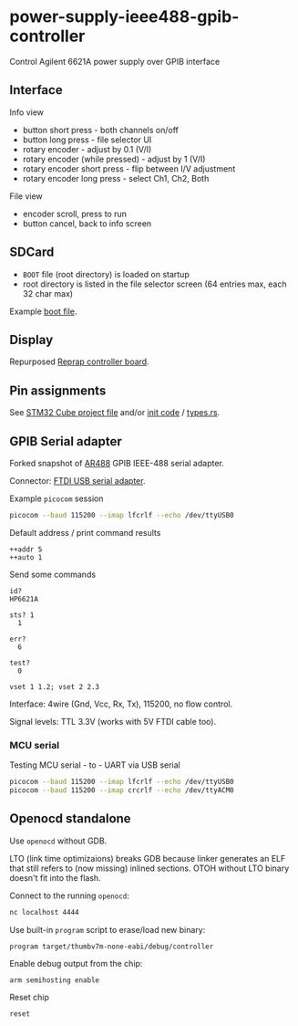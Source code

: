 # power-supply-ieee488-gpib-controller

Control Agilent 6621A power supply over GPIB interface

## Interface

Info view

* button short press - both channels on/off
* button long press - file selector UI
* rotary encoder - adjust by 0.1 (V/I)
* rotary encoder (while pressed) - adjust by 1 (V/I)
* rotary encoder short press - flip between I/V adjustment
* rotary encoder long press - select Ch1, Ch2, Both

File view

* encoder scroll, press to run
* button cancel, back to info screen

## SDCard

* `BOOT` file (root directory) is loaded on startup
* root directory is listed in the file selector screen (64 entries max, each 32 char max)

Example [boot file](etc/BOOT).


## Display

Repurposed [Reprap controller board](https://reprap.org/wiki/RepRapDiscount_Full_Graphic_Smart_Controller).


## Pin assignments

See [STM32 Cube project file](https://www.st.com/en/ecosystems/stm32cube.html) and/or [init code](src/bin/controller.rs) / [types.rs](src/types.rs).


## GPIB Serial adapter

Forked snapshot of [AR488](https://github.com/andreyk0/AR488) GPIB IEEE-488 serial adapter.

Connector: [FTDI USB serial adapter](https://microcontrollerslab.com/ftdi-usb-to-serial-converter-cable-use-linux-windows/).

Example `picocom` session

```bash
picocom --baud 115200 --imap lfcrlf --echo /dev/ttyUSB0
```

Default address / print command results

```
++addr 5
++auto 1
```

Send some commands

```
id?
HP6621A

sts? 1
  1

err?
  6

test?
  0

vset 1 1.2; vset 2 2.3
```

Interface: 4wire (Gnd, Vcc, Rx, Tx), 115200, no flow control.

Signal levels: TTL 3.3V (works with 5V FTDI cable too).


### MCU serial

Testing MCU serial - to - UART via USB serial

``` bash
picocom --baud 115200 --imap lfcrlf --echo /dev/ttyUSB0
picocom --baud 115200 --imap crcrlf --echo /dev/ttyACM0
```

## Openocd standalone

Use `openocd` without GDB.

LTO (link time optimizaions) breaks GDB because linker generates an ELF that still refers to (now missing) inlined sections. OTOH without LTO binary doesn't fit into the flash.

Connect to the running `openocd`:

``` bash
nc localhost 4444
```

Use built-in `program` script to erase/load new binary:

```
program target/thumbv7m-none-eabi/debug/controller
```

Enable debug output from the chip:

```
arm semihosting enable
```

Reset chip

```
reset
```
